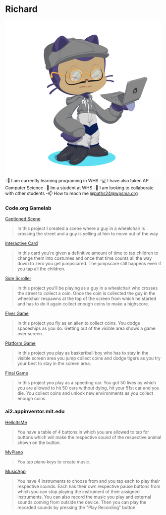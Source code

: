 # Richard
![Octocat](octocat-1696339021481.png)
-🚀 I am currently learning programing in WHS
-💻 I have also taken AP Computer Science
-🏫 Im a student at WHS
-🐫 I am looking to collaborate with other students
-📫 How to reach me @paths24@wpsma.org
### Code.org Gamelab
[Captioned Scene](https://studio.code.org/projects/gamelab/WFRvXCw1e0IN0MZVcusaixNdExeF5XV70PPqxDSsDCA)
>In this project I created a scene where a guy in a wheelchair is crossing the street and a guy is yelling at him to move out of the way

[Interactive Card](https://studio.code.org/projects/gamelab/SFPeyv1jAZZf3sFVp1tP5yUk9yQKYvRu0MwDOulv674)
>In this card you're given a definitive amount of time to tap children to change them into costumes and once that time counts all the way down to zero you get jumpscared. The jumpscare still happens even if you tap all the children.

[Side Scroller](https://studio.code.org/projects/gamelab/R8cCDk9F7lpfLJ_yyPjq_EIJwM3r9F_8xRTQ49LOTME)
>In this project you'll be playing as a guy in a wheelchair who crosses the street to collect a coin. Once the coin is collected the guy in the wheelchair respawns at the top of the screen from which he started and has to do it again collect enough coins to make a highscore.

[Flyer Game](https://studio.code.org/projects/gamelab/M0E0CnLdioihpsu-RehwVKeGxPO49W30SpCBrngpE38)
>In this project you fly as an alien to collect coins. You dodge spaceships as you do. Getting out of the visible area shows a game over screen.

[Platform Game](https://studio.code.org/projects/gamelab/0XhLeDxBh4UZWCglj7aSWZrWmSiMWJV8W7KAVpP-qwI)
>In this project you play as baskertball boy who has to stay in the visible screen area you jump collect coins and dodge tigers as you try your best to stay in the screen area.

[Final Game](https://studio.code.org/projects/gamelab/o2Croot22rnO73F74YSUMrgEDVTTvkzKK5Ug3NU-zHk)
>In this project you play as a speeding car. You got 50 lives by which you are allowed to hit 50 cars without dying, hit your 51st car and you die. You collect coins and unlock new environments as you collect enough coins.  

### ai2.appinventor.mit.edu
[HelloItsMe](https://gallery.appinventor.mit.edu/?galleryid=77a05f40-4185-44aa-9f80-f11e543cc3ab)
>You have a table of 4 buttons in which you are allowed to tap for buttons which will make the respective sound of the respective animal shown on the button.

[MyPiano](https://gallery.appinventor.mit.edu/?galleryid=85f315d9-2870-43d9-b991-ae22c0e8106c)
>You tap piano keys to create music.

[MusicApp](https://gallery.appinventor.mit.edu/?galleryid=84dc9f90-a3ee-44b9-bb8e-1da3e3bb5e09)
>You have 4 instruments to choose from and you tap each to play their respective sounds. Each has their own respective pause buttons from which you can stop playing the instrument of their assigned instruments. You can also record the music you play and external sounds coming from outside the device. Then you can play the recorded sounds by pressing the "Play Recording" button
